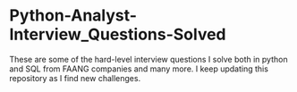 # Python-Analyst-Interview_Questions-Solved
These are some of the hard-level interview questions I solve both in python and SQL from FAANG companies and many more. I keep updating this repository as I find new challenges.
